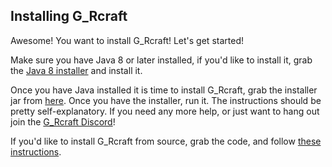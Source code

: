 ## Installing G_Rcraft
Awesome! You want to install G_Rcraft! Let's get started!

Make sure you have Java 8 or later installed, if you'd like to install it, grab the [Java 8 installer](https://www.java.com/en/download/manual.jsp) and install it.

Once you have Java installed it is time to install G_Rcraft, grab the installer jar from [here](https://github.com/GRcraft/Installer/releases/tag/1.0). Once you have the installer, run it. The instructions should be pretty self-explanatory. If you need any more help, or just want to hang out join the [G_Rcraft Discord](https://discord.gg/5Gcxq3JsgC)!

If you'd like to install G_Rcraft from source, grab the code, and follow [these instructions](../developers/SETUP.md).